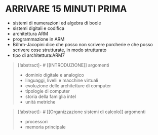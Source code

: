 # ARRIVARE 15 MINUTI PRIMA
- sistemi di numerazioni ed algebra di boole
- sistemi digitali e codifica
- architettura ARM
- programmazione in ARM
- Böhm-Jacopini dice che posso non scrivere porcherie e che posso scrivere cose strutturate, in modo strutturato
- tipo di architettura:ARM7
>[!abstract]- # [[INTRODUZIONE]]
> argomenti
>- dominio digitale e analogico
>- linguaggi, livelli e macchine virtuali
>- evoluzione delle architetture di computer
>- tipologie di computer
>- storia della famiglia intel
>- unità metriche


>[!abstract]- # [[Organizzazione sistemi di calcolo]]
> argomenti
> - processori
> - memoria principale
